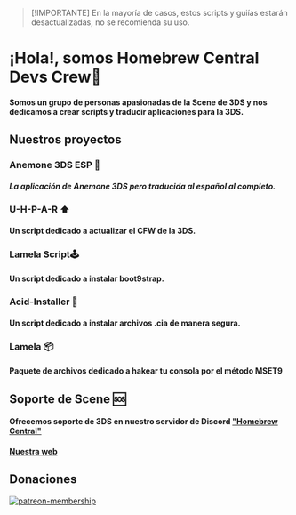 > [!IMPORTANTE]
> En la mayoría de casos, estos scripts y guiías estarán desactualizadas, no se recomienda su uso.
# ¡Hola!, somos Homebrew Central Devs Crew👋
#### Somos un grupo de personas apasionadas de la Scene de 3DS y nos dedicamos a crear scripts y traducir aplicaciones para la 3DS.
## Nuestros proyectos 
### Anemone 3DS ESP 🌈
##### La aplicación de Anemone 3DS pero traducida al español al completo.
### U-H-P-A-R ⬆️
#### Un script dedicado a actualizar el CFW de la 3DS.
### Lamela Script🕹️
#### Un script dedicado a instalar boot9strap.
### Acid-Installer 🍋
#### Un script dedicado a instalar archivos .cia de manera segura.
### Lamela 📦
#### Paquete de archivos dedicado a hakear tu consola por el método MSET9
## Soporte de Scene 🆘
#### Ofrecemos soporte de 3DS en nuestro servidor de Discord ["Homebrew Central"](https://go.range-near.online/hbcentral)
#### [Nuestra web](https://www.hbcentral.space/devs-crew)
## Donaciones
[![patreon-membership](https://media.discordapp.net/attachments/1176923610565312643/1294771820058120313/Breaking_News.png?ex=670c39b9&is=670ae839&hm=5a3fefdcf24bcfdfb17e7d42426261a2218e54a8950bc22bca6d273a914225cb&=&format=webp&quality=lossless)](https://www.patreon.com/hbcentral) 
